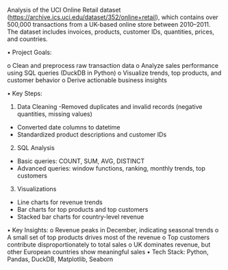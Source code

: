 Analysis of the UCI Online Retail dataset (https://archive.ics.uci.edu/dataset/352/online+retail), which contains over 500,000 transactions from a UK-based online store between 2010–2011. The dataset includes invoices, products, customer IDs, quantities, prices, and countries. 

•	Project Goals:

o	Clean and preprocess raw transaction data
o	Analyze sales performance using SQL queries (DuckDB in Python)
o	Visualize trends, top products, and customer behavior
o	Derive actionable business insights

•	Key Steps:

1.	Data Cleaning
-Removed duplicates and invalid records (negative quantities, missing values)
-	Converted date columns to datetime
-	Standardized product descriptions and customer IDs
  
2.	SQL Analysis
-	Basic queries: COUNT, SUM, AVG, DISTINCT
-	Advanced queries: window functions, ranking, monthly trends, top customers
  
3.	Visualizations
-	Line charts for revenue trends
-	Bar charts for top products and top customers
-	Stacked bar charts for country-level revenue


•	Key Insights:
o	Revenue peaks in December, indicating seasonal trends
o	A small set of top products drives most of the revenue
o	Top customers contribute disproportionately to total sales
o	UK dominates revenue, but other European countries show meaningful sales
•	Tech Stack: Python, Pandas, DuckDB, Matplotlib, Seaborn


